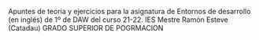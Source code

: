 Apuntes de teoria y ejercicios para la asignatura de Entornos de desarrollo (en inglés) de 1º de DAW del curso 21-22. IES Mestre Ramón Esteve (Catadau)
GRADO SUPERIOR DE POGRMACION